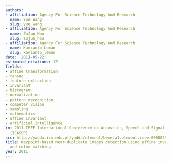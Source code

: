 ```yaml
---
authors:
- affiliation: Agency For Science Technology And Research
  name: Yue Wang
  slug: yue_wang
- affiliation: Agency For Science Technology And Research
  name: ZuJun Hou
  slug: zujun_hou
- affiliation: Agency For Science Technology And Research
  name: Karianto Leman
  slug: karianto_leman
date: '2011-05-22'
estimated_citations: 12
fields:
- affine transformation
- ransac
- feature extraction
- invariant
- histogram
- normalization
- pattern recognition
- computer vision
- sampling
- mathematics
- affine invariant
- artificial intelligence
in: 2011 IEEE International Conference on Acoustics, Speech and Signal Processing
  (ICASSP)
src: http://yadda.icm.edu.pl/yadda/element/bwmeta1.element.ieee-000005946627
title: Keypoint-based near-duplicate images detection using affine invariant feature
  and color matching
year: 2011
---
```

